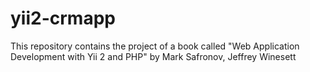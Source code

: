 # yii2-crmapp
This repository contains the project of a book called "Web Application Development with Yii 2 and PHP" by Mark Safronov, Jeffrey Winesett
